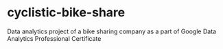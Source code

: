 # cyclistic-bike-share
Data analytics project of a bike sharing company as a part of Google Data Analytics Professional Certificate
